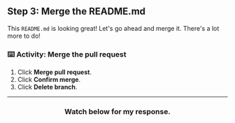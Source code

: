 ## Step 3: Merge the README.md

This `README.md` is looking great! Let's go ahead and merge it. There's a lot more to do!

### :keyboard: Activity: Merge the pull request

1. Click **Merge pull request**.
1. Click **Confirm merge**.
1. Click **Delete branch**.

<hr>
<h3 align="center">Watch below for my response.</h3>
